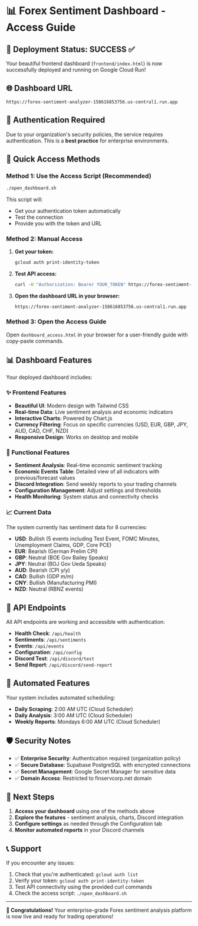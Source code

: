 # 📊 Forex Sentiment Dashboard - Access Guide

## 🎉 Deployment Status: SUCCESS ✅

Your beautiful frontend dashboard (`frontend/index.html`) is now successfully deployed and running on Google Cloud Run!

## 🌐 Dashboard URL
```
https://forex-sentiment-analyzer-158616853756.us-central1.run.app
```

## 🔐 Authentication Required

Due to your organization's security policies, the service requires authentication. This is a **best practice** for enterprise environments.

## 🚀 Quick Access Methods

### Method 1: Use the Access Script (Recommended)
```bash
./open_dashboard.sh
```
This script will:
- Get your authentication token automatically
- Test the connection
- Provide you with the token and URL

### Method 2: Manual Access
1. **Get your token:**
   ```bash
   gcloud auth print-identity-token
   ```

2. **Test API access:**
   ```bash
   curl -H "Authorization: Bearer YOUR_TOKEN" https://forex-sentiment-analyzer-158616853756.us-central1.run.app/api/health
   ```

3. **Open the dashboard URL in your browser:**
   ```
   https://forex-sentiment-analyzer-158616853756.us-central1.run.app
   ```

### Method 3: Open the Access Guide
Open `dashboard_access.html` in your browser for a user-friendly guide with copy-paste commands.

## 📊 Dashboard Features

Your deployed dashboard includes:

### ✨ Frontend Features
- **Beautiful UI**: Modern design with Tailwind CSS
- **Real-time Data**: Live sentiment analysis and economic indicators
- **Interactive Charts**: Powered by Chart.js
- **Currency Filtering**: Focus on specific currencies (USD, EUR, GBP, JPY, AUD, CAD, CHF, NZD)
- **Responsive Design**: Works on desktop and mobile

### 🔧 Functional Features
- **Sentiment Analysis**: Real-time economic sentiment tracking
- **Economic Events Table**: Detailed view of all indicators with previous/forecast values
- **Discord Integration**: Send weekly reports to your trading channels
- **Configuration Management**: Adjust settings and thresholds
- **Health Monitoring**: System status and connectivity checks

### 📈 Current Data
The system currently has sentiment data for 8 currencies:
- **USD**: Bullish (5 events including Test Event, FOMC Minutes, Unemployment Claims, GDP, Core PCE)
- **EUR**: Bearish (German Prelim CPI)
- **GBP**: Neutral (BOE Gov Bailey Speaks)
- **JPY**: Neutral (BOJ Gov Ueda Speaks)
- **AUD**: Bearish (CPI y/y)
- **CAD**: Bullish (GDP m/m)
- **CNY**: Bullish (Manufacturing PMI)
- **NZD**: Neutral (RBNZ events)

## 🔧 API Endpoints

All API endpoints are working and accessible with authentication:

- **Health Check**: `/api/health`
- **Sentiments**: `/api/sentiments`
- **Events**: `/api/events`
- **Configuration**: `/api/config`
- **Discord Test**: `/api/discord/test`
- **Send Report**: `/api/discord/send-report`

## 🤖 Automated Features

Your system includes automated scheduling:
- **Daily Scraping**: 2:00 AM UTC (Cloud Scheduler)
- **Daily Analysis**: 3:00 AM UTC (Cloud Scheduler)
- **Weekly Reports**: Mondays 6:00 AM UTC (Cloud Scheduler)

## 🛡️ Security Notes

- ✅ **Enterprise Security**: Authentication required (organization policy)
- ✅ **Secure Database**: Supabase PostgreSQL with encrypted connections
- ✅ **Secret Management**: Google Secret Manager for sensitive data
- ✅ **Domain Access**: Restricted to finservcorp.net domain

## 🎯 Next Steps

1. **Access your dashboard** using one of the methods above
2. **Explore the features** - sentiment analysis, charts, Discord integration
3. **Configure settings** as needed through the Configuration tab
4. **Monitor automated reports** in your Discord channels

## 📞 Support

If you encounter any issues:
1. Check that you're authenticated: `gcloud auth list`
2. Verify your token: `gcloud auth print-identity-token`
3. Test API connectivity using the provided curl commands
4. Check the access script: `./open_dashboard.sh`

---

**🎉 Congratulations!** Your enterprise-grade Forex sentiment analysis platform is now live and ready for trading operations! 
